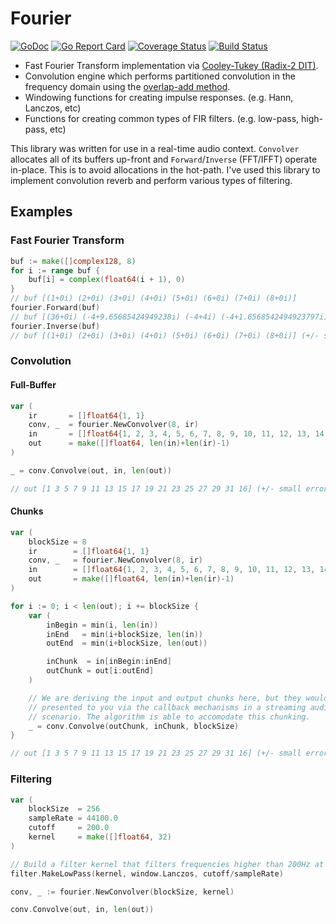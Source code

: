 # Fourier

[![GoDoc](https://godoc.org/github.com/brettbuddin/fourier?status.svg)](https://godoc.org/github.com/brettbuddin/fourier)
[![Go Report Card](https://goreportcard.com/badge/github.com/brettbuddin/fourier)](https://goreportcard.com/report/github.com/brettbuddin/fourier)
[![Coverage Status](https://codecov.io/gh/brettbuddin/fourier/graph/badge.svg)](https://codecov.io/gh/brettbuddin/fourier)
[![Build Status](https://travis-ci.org/brettbuddin/fourier.svg)](https://travis-ci.org/brettbuddin/fourier)

- Fast Fourier Transform implementation via [Cooley-Tukey (Radix-2 DIT)](https://en.wikipedia.org/wiki/Cooley–Tukey_FFT_algorithm).
- Convolution engine which performs partitioned convolution in the frequency domain using the [overlap-add method](https://en.wikipedia.org/wiki/Overlap–add_method).
- Windowing functions for creating impulse responses. (e.g.  Hann, Lanczos, etc)
- Functions for creating common types of FIR filters. (e.g.  low-pass, high-pass, etc)

This library was written for use in a real-time audio context. `Convolver`
allocates all of its buffers up-front and `Forward`/`Inverse` (FFT/IFFT) operate
in-place. This is to avoid allocations in the hot-path. I've used this library
to implement convolution reverb and perform various types of filtering.

## Examples

### Fast Fourier Transform

```go
buf := make([]complex128, 8)
for i := range buf {
    buf[i] = complex(float64(i + 1), 0)
}
// buf [(1+0i) (2+0i) (3+0i) (4+0i) (5+0i) (6+0i) (7+0i) (8+0i)]
fourier.Forward(buf)
// buf [(36+0i) (-4+9.65685424949238i) (-4+4i) (-4+1.6568542494923797i)...
fourier.Inverse(buf)
// buf [(1+0i) (2+0i) (3+0i) (4+0i) (5+0i) (6+0i) (7+0i) (8+0i)] (+/- small error)
```

### Convolution

#### Full-Buffer

```go
var (
    ir       = []float64{1, 1}
    conv, _  = fourier.NewConvolver(8, ir)
    in       = []float64{1, 2, 3, 4, 5, 6, 7, 8, 9, 10, 11, 12, 13, 14, 15, 16}
    out      = make([]float64, len(in)+len(ir)-1)
)

_ = conv.Convolve(out, in, len(out))

// out [1 3 5 7 9 11 13 15 17 19 21 23 25 27 29 31 16] (+/- small error)
```

#### Chunks

```go
var (
    blockSize = 8
    ir        = []float64{1, 1}
    conv, _   = fourier.NewConvolver(8, ir)
    in        = []float64{1, 2, 3, 4, 5, 6, 7, 8, 9, 10, 11, 12, 13, 14, 15, 16}
    out       = make([]float64, len(in)+len(ir)-1)
)

for i := 0; i < len(out); i += blockSize {
	var (
		inBegin = min(i, len(in))
		inEnd   = min(i+blockSize, len(in))
		outEnd  = min(i+blockSize, len(out))

		inChunk  = in[inBegin:inEnd]
		outChunk = out[i:outEnd]
	)

	// We are deriving the input and output chunks here, but they would be
	// presented to you via the callback mechanisms in a streaming audio
	// scenario. The algorithm is able to accomodate this chunking.
	_ = conv.Convolve(outChunk, inChunk, blockSize)
}

// out [1 3 5 7 9 11 13 15 17 19 21 23 25 27 29 31 16] (+/- small error)
```

### Filtering

```go
var (
    blockSize  = 256
    sampleRate = 44100.0
    cutoff     = 200.0
    kernel     = make([]float64, 32)
)

// Build a filter kernel that filters frequencies higher than 200Hz at 44.1kHz sampling rate.
filter.MakeLowPass(kernel, window.Lanczos, cutoff/sampleRate)

conv, _ := fourier.NewConvolver(blockSize, kernel)

conv.Convolve(out, in, len(out))
```
